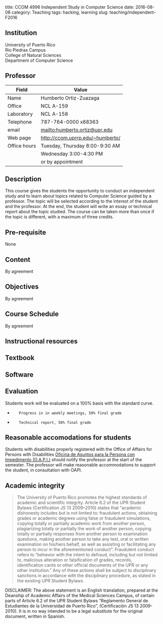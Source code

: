 title: CCOM 4996 Independent Study in Computer Science
date: 2016-08-08
category: Teaching
tags: hacking, learning
slug: teaching/independent-F2016

## Institution

University of Puerto Rico <br/>
Rio Piedras Campus<br/>
College of Natural Sciences<br/>
Department of Computer Science

## Professor

| Field        | Value                              |
|--------------|------------------------------------|
| Name         | Humberto Ortiz-Zuazaga             |
| Office       | NCL A-159                          |
| Laboratory   | NCL A-158                          |
| Telephone    | 787-764-0000 x88363                |
| email        | <mailto:humberto.ortiz@upr.edu>    |
| Web page     | <http://ccom.uprrp.edu/~humberto/> |
| Office hours | Tuesday, Thursday 8:00-9:30 AM     |
|              | Wednesday 3:00-4:30 PM             |
|              | or by appointment                  |

## Description

This course gives the students the opportunity to conduct an
independent study and to learn about topics related to Computer
Science guided by a professor. The topic will be selected according to
the interest of the student and the professor. At the end, the student
will write an essay or technical report about the topic studied. The
course can be taken more than once if the topic is different, with a
maximum of three credits.

## Pre-requisite

None

## Content

By agreement

## Objectives

By agreement

## Course Schedule

By agreement

## Instructional resources


## Textbook


## Software


## Evaluation

Students work will be evaluated on a 100% basis with the standard curve.

 -        Progress in in weekly meetings, 50% final grade
 -        Technical report, 50% final grade

## Reasonable accomodations for students

Students with disabilities properly registered with the Office of
Affairs for Persons with Disabilities
<a href="http://estudiantes.uprrp.edu/impedimentos/impedimentos.php">Oficina de Asuntos para la Persona con Impedimento (O.A.P.I.)</a> should notify the professor at the
start of the semester. The professor will make reasonable
accommodations to support the student, in consultation with OAPI.

## Academic integrity

> The University of Puerto Rico promotes the highest standards of
> academic and scientific integrity. Article 6.2 of the UPR Student
> Bylaws (Certification JS 13 2009–2010) states that “academic
> dishonesty includes but is not limited to: fraudulent actions,
> obtaining grades or academic degrees using false or fraudulent
> simulations, copying totally or partially academic work from another
> person, plagiarizing totally or partially the work of another
> person, copying totally or partially responses from another person
> to examination questions, making another person to take any test,
> oral or written examination on his/hers behalf, as well as assisting
> or facilitating any person to incur in the aforementioned
> conduct”. Fraudulent conduct refers to “behavior with the intent to
> defraud, including but not limited to, malicious alteration or
> falsification of grades, records, identification cards or other
> official documents of the UPR or any other institution.” Any of
> these actions shall be subject to disciplinary sanctions in
> accordance with the disciplinary procedure, as stated in the
> existing UPR Student Bylaws.

DISCLAIMER: The above statement is an English translation, prepared at
the Deanship of Academic Affairs of the Medical Sciences Campus, of
certain parts of Article 6.2 of the UPR Student Bylaws “Reglamento
General de Estudiantes de la Universidad de Puerto Rico”,
(Certificación JS 13 2009-2010). It is in no way intended to be a
legal substitute for the original document, written in Spanish.

